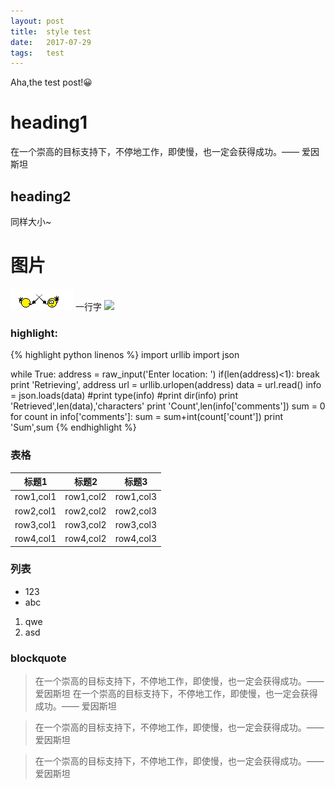 ```yaml
---
layout: post
title:  style test
date:   2017-07-29
tags:   test
---
```

Aha,the test post!😀

# heading1
在一个崇高的目标支持下，不停地工作，即使慢，也一定会获得成功。—— 爱因斯坦

## heading2
同样大小~

# 图片
![boy.jpg](/images/fight.gif)
一行字
<img src="https://desk-fd.zol-img.com.cn/t_s960x600c5/g5/M00/0A/07/ChMkJ1waFS-IFKycAAD4vnBJX50AAt4CwBzfU4AAPjW497.jpg"/>

### highlight:
{% highlight python linenos %}
import urllib
import json

while True:
    address = raw_input('Enter location: ')
    if(len(address)<1):
        break
    print 'Retrieving', address
    url = urllib.urlopen(address)
    data = url.read()
    info = json.loads(data)
    #print type(info)
    #print dir(info)
    print 'Retrieved',len(data),'characters'
    print 'Count',len(info['comments'])
    sum = 0
    for count in info['comments']:
        sum = sum+int(count['count'])
    print 'Sum',sum
{% endhighlight %}

### 表格

| 标题1 | 标题2 | 标题3 |
|----|----|----|
|row1,col1|row1,col2|row1,col3|
|row2,col1|row2,col2|row2,col3|
|row3,col1|row3,col2|row3,col3|
|row4,col1|row4,col2|row4,col3|

### 列表

- 123
- abc

1. qwe
2. asd

### blockquote

> 在一个崇高的目标支持下，不停地工作，即使慢，也一定会获得成功。—— 爱因斯坦
> 在一个崇高的目标支持下，不停地工作，即使慢，也一定会获得成功。—— 爱因斯坦

<blockquote>在一个崇高的目标支持下，不停地工作，即使慢，也一定会获得成功。—— 爱因斯坦</blockquote>
<blockquote>在一个崇高的目标支持下，不停地工作，即使慢，也一定会获得成功。—— 爱因斯坦</blockquote>